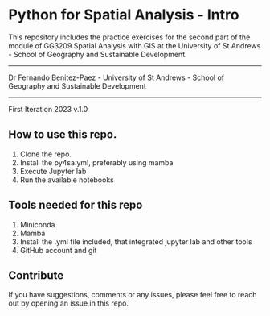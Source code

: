 # Python for Spatial Analysis - Intro

This repository includes the practice exercises for the second part of the module of GG3209 Spatial Analysis with GIS at the University of St Andrews - School of Geography and Sustainable Development.

---

Dr Fernando Benitez-Paez - 
University of St Andrews - 
School of Geography and Sustainable Development

---
First Iteration 2023 v.1.0

## How to use this repo.

1. Clone the repo.
2. Install the py4sa.yml, preferably using mamba
3. Execute Jupyter lab
4. Run the available notebooks

## Tools needed for this repo

1. Miniconda
2. Mamba
3. Install the .yml file included, that integrated jupyter lab and other tools
4. GitHub account and git
   
## Contribute

If you have suggestions, comments or any issues, please feel free to reach out by opening an issue in this repo.


